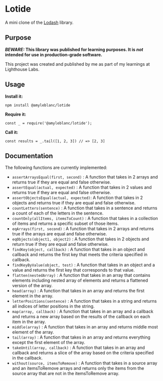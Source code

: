 # Lotide

A mini clone of the [Lodash](https://lodash.com) library.

## Purpose

**_BEWARE:_ This library was published for learning purposes. It is _not_ intended for use in production-grade software.**

This project was created and published by me as part of my learnings at Lighthouse Labs. 

## Usage

**Install it:**

`npm install @amyleblanc/lotide`

**Require it:**

`const _ = require('@amyleblanc/lotide');`

**Call it:**

`const results = _.tail([1, 2, 3]) // => [2, 3]`

## Documentation

The following functions are currently implemented:

* `assertArraysEqual(first, second)`    : A function that takes in 2 arrays and returns true if they are equal and false otherwise.
* `assertEqual(actual, expected)`       : A function that takes in 2 values and returns true if they are equal and false otherwise.
* `assertObjectsEqual(actual, expected)`: A function that takes in 2 objects and returns true if they are equal and false otherwise.
* `countLetters(sentence)`              : A function that takes in a sentence and returns a count of each of the letters in the sentence.
* `countOnly(allItems, itemsToCount)`   : A function that takes in a collection of items and returns a specific subset of those items.
* `eqArrays(first, second)`             : A function that takes in 2 arrays and returns true if the arrays are equal and false otherwise.
* `eqObjects(object1, object2)`         : A function that takes in 2 objects and return true if they are equal and false otherwise.
* `findKey(object, callback)`           : A function that takes in an object and callback and returns the first key that meets the criteria specified in callback.
* `findKeyByValue(object, test)`        : A function that takes in an object and a value and returns the first key that corresponds to that value.
* `flatten(nestedArray)`                : A function that takes in an array that contains elements including nested array of elements and returns a flattened version of the array.
* `head(array)`                         : A function that takes in an array and returns the first element in the array.
* `letterPositions(sentence)`           : A function that takes in a string and returns all indices of letter positions in the string.
* `map(array, callback)`                : A function that takes in an array and a callback and returns a new array based on the results of the callback on each item in the array.
* `middle(array)`                       : A function that takes in an array and returns middle most element of the array.
* `tail(array)`                         : A function that takes in an array and returns everything except the first element of the array.
* `takeUntil(array, callback)`          : A function that takes in an array and callback and returns a slice of the array based on the criteria specified in the callback.
* `without(source, itemsToRemove)`      : A function that takes in a source array and an itemsToRemove arrays and returns only the items from the source array that are not in the itemsToRemove array.